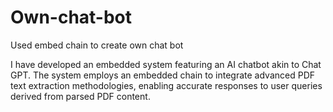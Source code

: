 # Own-chat-bot
Used embed chain to create own chat bot

I have developed an embedded system featuring an AI chatbot akin to Chat GPT.
The system employs an embedded chain to integrate advanced PDF text extraction methodologies, enabling accurate responses to user queries derived from parsed PDF content.
